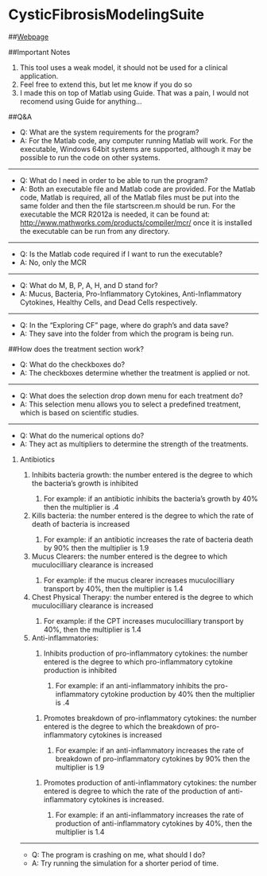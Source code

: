 # CysticFibrosisModelingSuite

##[Webpage](http://michaelsobrepera.com/projects/CFmodeling.html)

##Important Notes
1. This tool uses a weak model, it should not be used for a clinical application.
2. Feel free to extend this, but let me know if you do so
3. I made this on top of Matlab using Guide. That was a pain, I would not recomend using Guide for anything...


##Q&A

* Q: What are the system requirements for the program?
* A: For the Matlab code, any computer running Matlab will work. For the executable, Windows 64bit systems are supported, although it may be possible to run the code on other systems.  

-------------------------
* Q: What do I need in order to be able to run the program?
* A: Both an executable file and Matlab code are provided. For the Matlab code, Matlab is required, all of the Matlab files must be put into the same folder and then the file startscreen.m should be run. For the executable the MCR R2012a is needed, it can be found at: http://www.mathworks.com/products/compiler/mcr/ once it is installed the executable can be run from any directory.

-------------------------
* Q: Is the Matlab code required if I want to run the executable?
* A: No, only the MCR

-------------------------
* Q: What do M, B, P, A, H, and D stand for?
* A: Mucus, Bacteria, Pro-Inflammatory Cytokines, Anti-Inflammatory Cytokines, Healthy Cells, and Dead Cells respectively.

-------------------------
* Q: In the “Exploring CF” page, where do graph’s and data save?
* A: They save into the folder from which the program is being run.

##How does the treatment section work?
* Q: What do the checkboxes do?
* A: The checkboxes determine whether the treatment is applied or not.

-------------------------
* Q: What does the selection drop down menu for each treatment do?
* A: This selection menu allows you to select a predefined treatment, which is based on scientific studies.

-------------------------
* Q: What do the numerical options do?
* A: They act as multipliers to determine the strength of the treatments.
<ol>
    <li>Antibiotics</li>
        <ol>
        <li>Inhibits bacteria growth: the number entered is the degree to which the bacteria’s growth is inhibited</li>
            <ol><li>For example: if an antibiotic inhibits the bacteria’s growth by 40% then the multiplier is .4</li></ol>
        <li>Kills bacteria: the number entered is the degree to which the rate of death of bacteria is increased</li>
            <ol><li>For example: if an antibiotic increases the rate of bacteria death by 90% then the multiplier is 1.9</li></ol>
    <li>Mucus Clearers: the number entered is the degree to which muculocilliary clearance is increased</li>
        <ol><li>For example: if the mucus clearer increases muculocilliary transport by 40%, then the multiplier is 1.4</li></ol>
    <li>Chest Physical Therapy: the number entered is the degree to which muculocilliary clearance is increased</li>
        <ol><li>For example: if the CPT increases muculocilliary transport by 40%, then the multiplier is 1.4</li></ol>
    <li>Anti-inflammatories: </li>
<ol><li>Inhibits production of pro-inflammatory cytokines: the number entered is the degree to which pro-inflammatory cytokine production is inhibited</li>
        <ol><li>For example: if an anti-inflammatory inhibits the pro-inflammatory cytokine production by 40% then the multiplier is .4</li></ol></ol>
        <ol><li>Promotes breakdown of pro-inflammatory cytokines: the number entered is the degree to which the breakdown of pro-inflammatory cytokines is increased</li>
            <ol><li>For example: if an anti-inflammatory increases the rate of breakdown of pro-inflammatory cytokines by 90% then the multiplier is 1.9</li></ol></ol>
        <ol><li>Promotes production of anti-inflammatory cytokines: the number entered is degree to which the rate of the production of anti-inflammatory cytokines is increased.</li>
           <ol><li>For example: if an anti-inflammatory increases the rate of production of anti-inflammatory cytokines by 40%, then the multiplier is 1.4</li></ol></ol>
</ol>

-------------------------
* Q: The program is crashing on me, what should I do?
* A: Try running the simulation for a shorter period of time.
